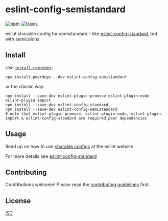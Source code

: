 # eslint-config-semistandard

[![npm][npm-image]][npm-url]
[![travis][travis-image]][travis-url]

[npm-image]: https://img.shields.io/npm/v/eslint-config-semistandard.svg?style=flat-square
[npm-url]: https://www.npmjs.com/package/eslint-config-semistandard
[travis-image]: https://img.shields.io/travis/standard/eslint-config-semistandard.svg?style=flat-square
[travis-url]: https://travis-ci.org/standard/eslint-config-semistandard

eslint sharable config for semistandard – like [eslint-config-standard](https://github.com/standard/eslint-config-standard), but with semicolons

## Install

Use [`install-peerdeps`](https://npm.im/install-peerdeps):

```
npx install-peerdeps --dev eslint-config-semistandard
```
or the classic way:
```
npm install --save-dev eslint-plugin-promise eslint-plugin-node eslint-plugin-import
npm install --save-dev eslint-config-standard
npm install --save-dev eslint-config-semistandard
# note that eslint-plugin-promise, eslint-plugin-node, eslint-plugin-import & eslint-config-standard are required peer dependencies
```

## Usage

Read up on how to use [sharable configs](http://eslint.org/docs/developer-guide/shareable-configs) at the eslint website.

For more details see [eslint-config-standard](https://github.com/standard/eslint-config-standard)

## Contributing

Contributions welcome! Please read the [contributing guidelines](CONTRIBUTING.md) first.

## License

[ISC](LICENSE.md)
